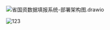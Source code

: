 ![省国资数据填报系统-部署架构图.drawio](https://cdn.jsdelivr.net/gh/sniperking/picgo-bed@main/images/省国资数据填报系统-部署架构图.drawio.png)

![123](https://cdn.jsdelivr.net/gh/sniperking/picgo-bed@main/images/123.png)